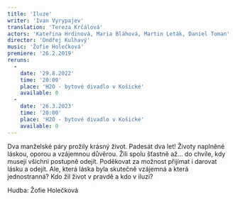```yaml
---
title: 'Iluze'
writer: 'Ivan Vyrypajev'
translation: 'Tereza Krčálová'
actors: 'Kateřina Hrdinová, Maria Bláhová, Martin Leták, Daniel Toman'
director: 'Ondřej Kulhavý'
music: 'Žofie Holečková'
premiere: '26.2.2019'
reruns:
  -
    date: '29.8.2022'
    time: '20:00'
    place: 'H2O - bytové divadlo v Košické'
    available: 0
  -  
    date: '26.3.2023'
    time: '20:00'
    place: 'H2O - bytové divadlo v Košické'
    available: 0
---
```

Dva manželské páry prožily krásný život. Padesát dva let! Životy naplněné láskou, oporou a vzájemnou důvěrou. Žili spolu šťastně až… do chvíle, kdy musejí všichni postupně odejít. Poděkovat za možnost přijímat i darovat lásku a odejít. Ale, která láska byla skutečně vzájemná a která jednostranná? Kdo žil život v pravdě a kdo v iluzi?

Hudba: Žofie Holečková
